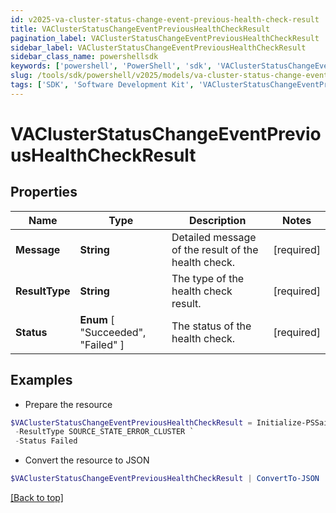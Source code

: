 ```yaml
---
id: v2025-va-cluster-status-change-event-previous-health-check-result
title: VAClusterStatusChangeEventPreviousHealthCheckResult
pagination_label: VAClusterStatusChangeEventPreviousHealthCheckResult
sidebar_label: VAClusterStatusChangeEventPreviousHealthCheckResult
sidebar_class_name: powershellsdk
keywords: ['powershell', 'PowerShell', 'sdk', 'VAClusterStatusChangeEventPreviousHealthCheckResult', 'V2025VAClusterStatusChangeEventPreviousHealthCheckResult'] 
slug: /tools/sdk/powershell/v2025/models/va-cluster-status-change-event-previous-health-check-result
tags: ['SDK', 'Software Development Kit', 'VAClusterStatusChangeEventPreviousHealthCheckResult', 'V2025VAClusterStatusChangeEventPreviousHealthCheckResult']
---
```



# VAClusterStatusChangeEventPreviousHealthCheckResult

## Properties

Name | Type | Description | Notes
------------ | ------------- | ------------- | -------------
**Message** | **String** | Detailed message of the result of the health check. | [required]
**ResultType** | **String** | The type of the health check result. | [required]
**Status** |  **Enum** [  "Succeeded",    "Failed" ] | The status of the health check. | [required]

## Examples

- Prepare the resource
```powershell
$VAClusterStatusChangeEventPreviousHealthCheckResult = Initialize-PSSailpoint.V2025VAClusterStatusChangeEventPreviousHealthCheckResult  -Message Test Connection failed with exception. Error message - java.lang Exception `
 -ResultType SOURCE_STATE_ERROR_CLUSTER `
 -Status Failed
```

- Convert the resource to JSON
```powershell
$VAClusterStatusChangeEventPreviousHealthCheckResult | ConvertTo-JSON
```


[[Back to top]](#) 

